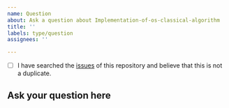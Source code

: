 ```yaml
---
name: Question
about: Ask a question about Implementation-of-os-classical-algorithm
title: ''
labels: type/question
assignees: ''

---
```


- [ ] I have searched the [issues](https://github.com/adorabled4/Implementation-of-os-classical-algorithm/issues) of this repository and believe that this is not a duplicate.

## Ask your question here
